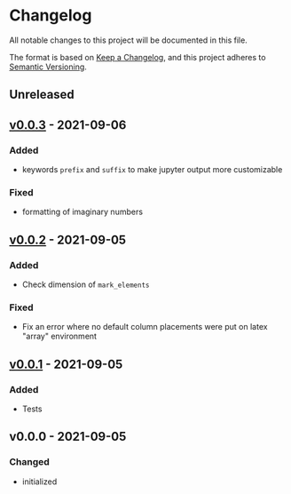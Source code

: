 # Changelog

All notable changes to this project will be documented in this file.

The format is based on [Keep a Changelog](https://keepachangelog.com/en/1.0.0/),
and this project adheres to [Semantic Versioning](https://semver.org/spec/v2.0.0.html).

## Unreleased

## [v0.0.3] - 2021-09-06
### Added
- keywords `prefix` and `suffix` to make jupyter output more customizable

### Fixed
- formatting of imaginary numbers

## [v0.0.2] - 2021-09-05
### Added
- Check dimension of `mark_elements`

### Fixed
- Fix an error where no default column placements were put on latex "array" environment

## [v0.0.1] - 2021-09-05
### Added
- Tests

## v0.0.0 - 2021-09-05
### Changed
- initialized

[Unreleased]: https://github.com/benmaier/epipack/compare/v0.0.3...HEAD
[v0.0.3]: https://github.com/benmaier/epipack/compare/v0.0.2...v0.0.3]
[v0.0.2]: https://github.com/benmaier/epipack/compare/v0.0.1...v0.0.2]
[v0.0.1]: https://github.com/benmaier/epipack/compare/v0.0.0...v0.0.1]
